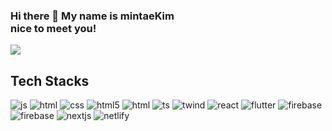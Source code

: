### Hi there 👋 My name is mintaeKim <br> nice to meet you!

![](https://gh-hits.nomadcoders.workers.dev/view?username=mintae1117)

<h2>Tech Stacks</h2>

![js](https://img.shields.io/badge/JavaScript-F7DF1E?style=for-the-badge&logo=JavaScript&logoColor=white)
![html](https://img.shields.io/badge/HTML-239120?style=for-the-badge&logo=html5&logoColor=white)
![css](https://img.shields.io/badge/CSS-239120?&style=for-the-badge&logo=css3&logoColor=white)
![html5](https://img.shields.io/badge/HTML5-E34F26?style=for-the-badge&logo=html5&logoColor=white)
![html](https://img.shields.io/badge/HTML5-E34F26?style=for-the-badge&logo=html5&logoColor=white)
![ts](https://img.shields.io/badge/TypeScript-007ACC?style=for-the-badge&logo=typescript&logoColor=white)
![twind](https://img.shields.io/badge/Tailwind_CSS-38B2AC?style=for-the-badge&logo=tailwind-css&logoColor=white)
![react](https://img.shields.io/badge/React-20232A?style=for-the-badge&logo=react&logoColor=61DAFB)
![flutter](https://img.shields.io/badge/Flutter-02569B?style=for-the-badge&logo=flutter&logoColor=white)
![firebase](https://img.shields.io/badge/Firebase-039BE5?style=for-the-badge&logo=Firebase&logoColor=white)
![firebase](https://img.shields.io/badge/React_Router-CA4245?style=for-the-badge&logo=react-router&logoColor=white)
![nextjs](https://img.shields.io/badge/Next.js-000?logo=nextdotjs&logoColor=fff&style=for-the-badge)
![netlify](https://img.shields.io/badge/Netlify-00C7B7?style=for-the-badge&logo=netlify&logoColor=white)


<!--
**mintae1117/mintae1117** is a ✨ _special_ ✨ repository because its `README.md` (this file) appears on your GitHub profile.

Here are some ideas to get you started:

- 🔭 I’m currently working on ...
- 🌱 I’m currently learning ...
- 👯 I’m looking to collaborate on ...
- 🤔 I’m looking for help with ...
- 💬 Ask me about ...
- 📫 How to reach me: ...
- 😄 Pronouns: ...
- ⚡ Fun fact: ...
-->
